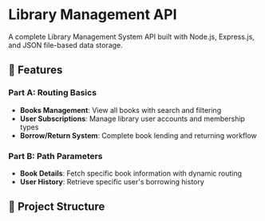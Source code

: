 # Library Management API

A complete Library Management System API built with Node.js, Express.js, and JSON file-based data storage.

## 🚀 Features

### Part A: Routing Basics
- **Books Management**: View all books with search and filtering
- **User Subscriptions**: Manage library user accounts and membership types
- **Borrow/Return System**: Complete book lending and returning workflow

### Part B: Path Parameters
- **Book Details**: Fetch specific book information with dynamic routing
- **User History**: Retrieve specific user's borrowing history

## 📁 Project Structure
